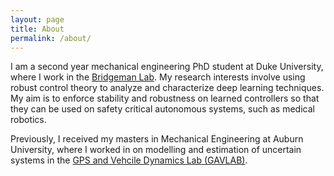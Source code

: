 ```yaml
---
layout: page
title: About
permalink: /about/
---
```


I am a second year mechanical engineering PhD student at Duke University, where I work in the [Bridgeman Lab](http://bridgeman.pratt.duke.edu/). My research interests involve using robust control theory to analyze and characterize deep learning techniques. My aim is to enforce stability and robustness on learned controllers so that they can be used on safety critical autonomous systems, such as medical robotics.

Previously, I received my masters in Mechanical Engineering at Auburn University, where I worked in on modelling and estimation of uncertain systems in the [GPS and Vehcile Dynamics Lab (GAVLAB)](https://gavlab.auburn.edu/).
